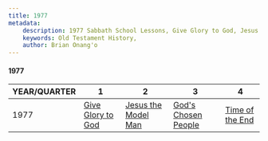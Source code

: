 ```yaml
---
title: 1977
metadata:
    description: 1977 Sabbath School Lessons, Give Glory to God, Jesus the Model Man, God's Chosen People, Time of the End
    keywords: Old Testament History,
    author: Brian Onang'o
---
```


#### 1977

YEAR/QUARTER |   1  | 2| 3| 4
-------------|------------|---|--|---
1977   |  [Give Glory to God](/1971-1980/1977/quarter1) | [Jesus the Model Man](/1971-1980/1977/quarter2) | [God's Chosen People](/1971-1980/1977/quarter3) | [Time of the End](/1971-1980/1977/quarter4) |
 